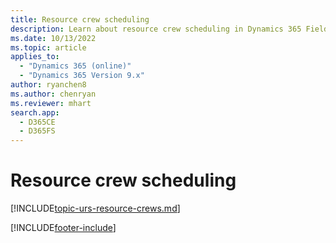 ```yaml
---
title: Resource crew scheduling
description: Learn about resource crew scheduling in Dynamics 365 Field Service.
ms.date: 10/13/2022
ms.topic: article
applies_to: 
  - "Dynamics 365 (online)"
  - "Dynamics 365 Version 9.x"
author: ryanchen8
ms.author: chenryan
ms.reviewer: mhart
search.app: 
  - D365CE
  - D365FS
---
```


# Resource crew scheduling

[!INCLUDE[topic-urs-resource-crews.md](../shared/urs/resource-crews.md)]

[!INCLUDE[footer-include](../includes/footer-banner.md)]
